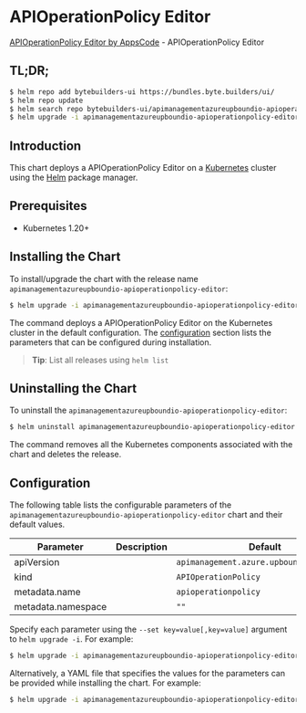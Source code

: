 # APIOperationPolicy Editor

[APIOperationPolicy Editor by AppsCode](https://byte.builders) - APIOperationPolicy Editor

## TL;DR;

```bash
$ helm repo add bytebuilders-ui https://bundles.byte.builders/ui/
$ helm repo update
$ helm search repo bytebuilders-ui/apimanagementazureupboundio-apioperationpolicy-editor --version=v0.4.18
$ helm upgrade -i apimanagementazureupboundio-apioperationpolicy-editor bytebuilders-ui/apimanagementazureupboundio-apioperationpolicy-editor -n default --create-namespace --version=v0.4.18
```

## Introduction

This chart deploys a APIOperationPolicy Editor on a [Kubernetes](http://kubernetes.io) cluster using the [Helm](https://helm.sh) package manager.

## Prerequisites

- Kubernetes 1.20+

## Installing the Chart

To install/upgrade the chart with the release name `apimanagementazureupboundio-apioperationpolicy-editor`:

```bash
$ helm upgrade -i apimanagementazureupboundio-apioperationpolicy-editor bytebuilders-ui/apimanagementazureupboundio-apioperationpolicy-editor -n default --create-namespace --version=v0.4.18
```

The command deploys a APIOperationPolicy Editor on the Kubernetes cluster in the default configuration. The [configuration](#configuration) section lists the parameters that can be configured during installation.

> **Tip**: List all releases using `helm list`

## Uninstalling the Chart

To uninstall the `apimanagementazureupboundio-apioperationpolicy-editor`:

```bash
$ helm uninstall apimanagementazureupboundio-apioperationpolicy-editor -n default
```

The command removes all the Kubernetes components associated with the chart and deletes the release.

## Configuration

The following table lists the configurable parameters of the `apimanagementazureupboundio-apioperationpolicy-editor` chart and their default values.

|     Parameter      | Description |                       Default                       |
|--------------------|-------------|-----------------------------------------------------|
| apiVersion         |             | <code>apimanagement.azure.upbound.io/v1beta1</code> |
| kind               |             | <code>APIOperationPolicy</code>                     |
| metadata.name      |             | <code>apioperationpolicy</code>                     |
| metadata.namespace |             | <code>""</code>                                     |


Specify each parameter using the `--set key=value[,key=value]` argument to `helm upgrade -i`. For example:

```bash
$ helm upgrade -i apimanagementazureupboundio-apioperationpolicy-editor bytebuilders-ui/apimanagementazureupboundio-apioperationpolicy-editor -n default --create-namespace --version=v0.4.18 --set apiVersion=apimanagement.azure.upbound.io/v1beta1
```

Alternatively, a YAML file that specifies the values for the parameters can be provided while
installing the chart. For example:

```bash
$ helm upgrade -i apimanagementazureupboundio-apioperationpolicy-editor bytebuilders-ui/apimanagementazureupboundio-apioperationpolicy-editor -n default --create-namespace --version=v0.4.18 --values values.yaml
```
